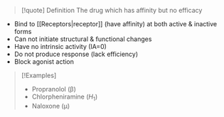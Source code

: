 >[!quote] Definition
>The drug which has affinity but no efficacy

- Bind to [[Receptors|receptor]] (have affinity) at both active & inactive forms
- Can not initiate structural & functional changes
- Have no intrinsic activity (IA=0)
- Do not produce response (lack efficiency)
- Block agonist action
>[!Examples]
>- Propranolol (β)
>- Chlorpheniramine ($H_1$)
>- Naloxone (µ)